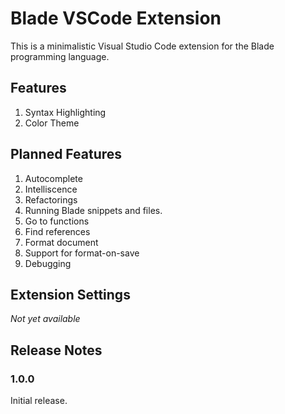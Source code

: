 # Blade VSCode Extension

This is a minimalistic Visual Studio Code extension for the Blade programming language.


## Features

1. Syntax Highlighting
2. Color Theme


## Planned Features

1. Autocomplete
2. Intelliscence
3. Refactorings
4. Running Blade snippets and files.
5. Go to functions
6. Find references
7. Format document
8. Support for format-on-save
9. Debugging


## Extension Settings

<em>Not yet available</em>

## Release Notes

### 1.0.0

Initial release.